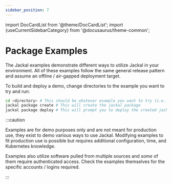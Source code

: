 ```yaml
---
sidebar_position: 7
---
```


import DocCardList from '@theme/DocCardList';
import {useCurrentSidebarCategory} from '@docusaurus/theme-common';

# Package Examples

The Jackal examples demonstrate different ways to utilize Jackal in your environment.  All of these examples follow the same general release pattern and assume an offline / air-gapped deployment target.

To build and deploy a demo, change directories to the example you want to try and run:

```bash
cd <directory> # This should be whatever example you want to try (i.e. game)
jackal package create # This will create the jackal package
jackal package deploy # This will prompt you to deploy the created jackal package
```

:::caution

Examples are for demo purposes only and are not meant for production use, they exist to demo various ways to use Jackal. Modifying examples to fit production use is possible but requires additional configuration, time, and Kubernetes knowledge.

Examples also utilize software pulled from multiple sources and _some_ of them require authenticated access. Check the examples themselves for the specific accounts / logins required.

:::

<DocCardList items={useCurrentSidebarCategory().items.slice(1)}/>
